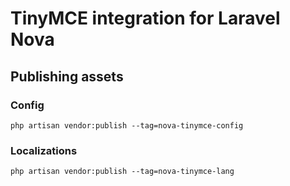 # TinyMCE integration for Laravel Nova

## Publishing assets
### Config
```php artisan vendor:publish --tag=nova-tinymce-config```
### Localizations
```php artisan vendor:publish --tag=nova-tinymce-lang```

